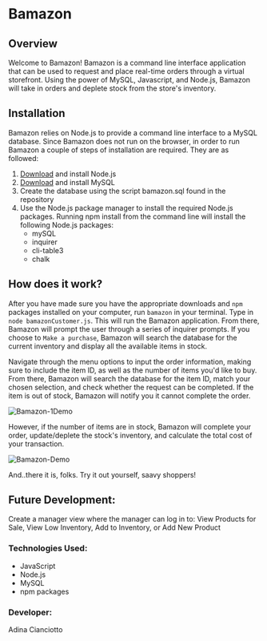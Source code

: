# Bamazon

## Overview 
Welcome to Bamazon! Bamazon is a command line interface application that can be used to request and place real-time orders through a virtual storefront. Using the power of MySQL, Javascript, and Node.js, Bamazon will take in orders and deplete stock from the store's inventory.

## Installation
Bamazon relies on Node.js to provide a command line interface to a MySQL database. Since Bamazon does not run on the browser, in order to run Bamazon a couple of steps of installation are required. They are as followed:

1. [Download](https://nodejs.org/en/download/) and install Node.js
2. [Download](https://dev.mysql.com/downloads/mysql/) and install MySQL
3. Create the database using the script bamazon.sql found in the repository 
4. Use the Node.js package manager to install the required Node.js packages. Running npm install from the command line will install the following Node.js packages:
    * mySQL
    * inquirer
    * cli-table3
    * chalk

## How does it work?
After you have made sure you have the appropriate downloads and `npm` packages installed on your computer, run  `bamazon` in your terminal. Type in `node bamazonCustomer.js`. This will run the Bamazon application. From there, Bamazon will prompt the user through a series of inquirer prompts. If you choose to `Make a purchase`, Bamazon will search the database for the current inventory and display all the available items in stock. 

Navigate through the menu options to input the order information, making sure to include the item ID, as well as the number of items you'd like to buy. From there, Bamazon will search the database for the item ID, match your chosen selection, and check whether the request can be completed. If the item is out of stock, Bamazon will notify you it cannot complete the order. 

![Bamazon-1Demo](https://media.giphy.com/media/lRdhbAMTVuqSmcYLT4/giphy.gif)

However, if the number of items are in stock, Bamazon will complete your order, update/deplete the stock's inventory, and calculate the total cost of your transaction. 

![Bamazon-Demo](https://media.giphy.com/media/W55dMVu6qUidXWk1zg/giphy.gif)

And..there it is, folks. Try it out yourself, saavy shoppers!

## Future Development: 
Create a manager view where the manager can log in to: View Products for Sale, View Low Inventory, Add to Inventory, or Add New Product

### Technologies Used:
* JavaScript
* Node.js
* MySQL
* npm packages

### Developer:
Adina Cianciotto
